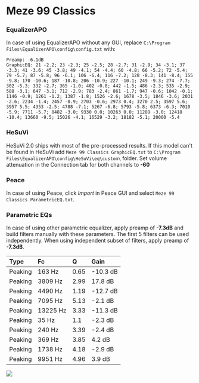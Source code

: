 # Meze 99 Classics

### EqualizerAPO
In case of using EqualizerAPO without any GUI, replace `C:\Program Files\EqualizerAPO\config\config.txt`
with:
```
Preamp: -6.1dB
GraphicEQ: 21 -2.2; 23 -2.3; 25 -2.5; 28 -2.7; 31 -2.9; 34 -3.1; 37 -3.3; 41 -3.6; 45 -3.8; 49 -4.1; 54 -4.4; 60 -4.8; 66 -5.2; 72 -5.4; 79 -5.7; 87 -5.8; 96 -6.1; 106 -6.4; 116 -7.2; 128 -8.3; 141 -8.4; 155 -9.8; 170 -10.6; 187 -10.8; 206 -10.9; 227 -10.1; 249 -9.3; 274 -7.7; 302 -5.3; 332 -2.7; 365 -1.0; 402 -0.8; 442 -1.5; 486 -2.3; 535 -2.9; 588 -3.1; 647 -3.1; 712 -2.9; 783 -2.4; 861 -1.7; 947 -0.6; 1042 -0.1; 1146 -0.9; 1261 -1.2; 1387 -1.8; 1526 -2.6; 1678 -3.5; 1846 -3.6; 2031 -2.6; 2234 -1.4; 2457 -0.9; 2703 -0.6; 2973 0.4; 3270 2.5; 3597 5.6; 3957 5.5; 4353 -2.5; 4788 -7.1; 5267 -6.8; 5793 -5.8; 6373 -6.3; 7010 -5.9; 7711 -5.7; 8482 -3.0; 9330 0.0; 10263 0.0; 11289 -3.0; 12418 -10.4; 13660 -9.5; 15026 -4.1; 16529 -3.2; 18182 -5.1; 20000 -5.4
```

### HeSuVi
HeSuVi 2.0 ships with most of the pre-processed results. If this model can't be found in HeSuVi add
`Meze 99 Classics GraphicEQ.txt` to `C:\Program Files\EqualizerAPO\config\HeSuVi\eq\custom\` folder.
Set volume attenuation in the Connection tab for both channels to **-60**

### Peace
In case of using Peace, click *Import* in Peace GUI and select `Meze 99 Classics ParametricEQ.txt`.

### Parametric EQs
In case of using other parametric equalizer, apply preamp of **-7.3dB** and build filters manually
with these parameters. The first 5 filters can be used independently.
When using independent subset of filters, apply preamp of **-7.3dB**.

| Type    | Fc       |    Q | Gain     |
|:--------|:---------|:-----|:---------|
| Peaking | 163 Hz   | 0.65 | -10.3 dB |
| Peaking | 3809 Hz  | 2.99 | 17.8 dB  |
| Peaking | 4490 Hz  | 1.19 | -12.7 dB |
| Peaking | 7095 Hz  | 5.13 | -2.1 dB  |
| Peaking | 13225 Hz | 3.33 | -11.3 dB |
| Peaking | 35 Hz    | 1.1  | -2.3 dB  |
| Peaking | 240 Hz   | 3.39 | -2.4 dB  |
| Peaking | 369 Hz   | 3.85 | 4.2 dB   |
| Peaking | 1738 Hz  | 4.18 | -2.9 dB  |
| Peaking | 9951 Hz  | 4.96 | 3.9 dB   |

![](https://raw.githubusercontent.com/jaakkopasanen/AutoEq/master/results/oratory1990/harman_over-ear_2018/Meze%2099%20Classics/Meze%2099%20Classics.png)